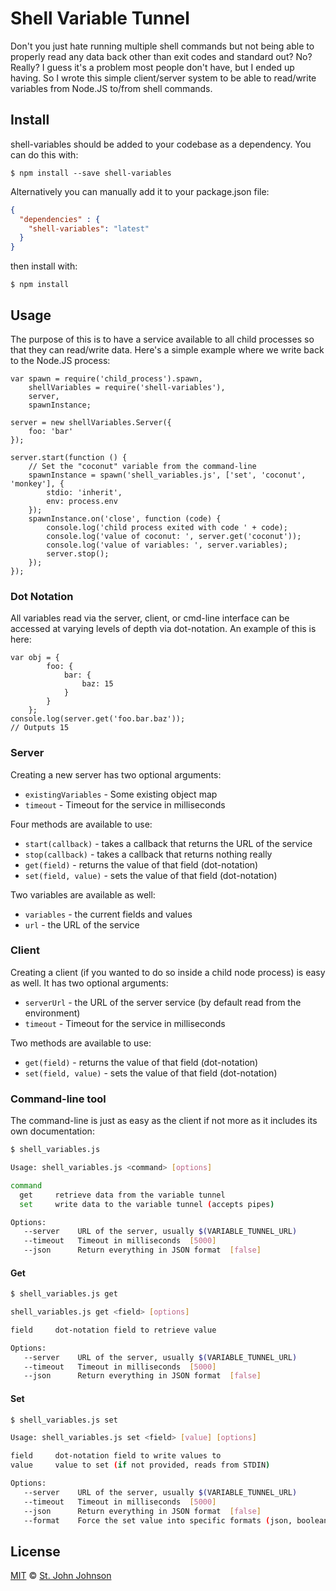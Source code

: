 # Shell Variable Tunnel

Don't you just hate running multiple shell commands but not being able to properly read any data back other than exit codes and standard out?  No?  Really?  I guess it's a problem most people don't have, but I ended up having.  So I wrote this simple client/server system to be able to read/write variables from Node.JS to/from shell commands.

## Install

shell-variables should be added to your codebase as a dependency.  You can do this with:

``` shell
$ npm install --save shell-variables
```

Alternatively you can manually add it to your package.json file:

``` json
{
  "dependencies" : {
    "shell-variables": "latest"
  }
}
```

then install with:

``` shell
$ npm install
```

## Usage

The purpose of this is to have a service available to all child processes so that they can read/write data.  Here's a simple example where we write back to the Node.JS process:

``` node
var spawn = require('child_process').spawn,
    shellVariables = require('shell-variables'),
    server,
    spawnInstance;

server = new shellVariables.Server({
    foo: 'bar'
});

server.start(function () {
    // Set the "coconut" variable from the command-line
    spawnInstance = spawn('shell_variables.js', ['set', 'coconut', 'monkey'], {
        stdio: 'inherit',
        env: process.env
    });
    spawnInstance.on('close', function (code) {
        console.log('child process exited with code ' + code);
        console.log('value of coconut: ', server.get('coconut'));
        console.log('value of variables: ', server.variables);
        server.stop();
    });
});
```

### Dot Notation

All variables read via the server, client, or cmd-line interface can be accessed at varying levels of depth via dot-notation.  An example of this is here:

``` node
var obj = {
        foo: {
            bar: {
                baz: 15
            }
        }
    };
console.log(server.get('foo.bar.baz'));
// Outputs 15
```

### Server

Creating a new server has two optional arguments:
 - `existingVariables` - Some existing object map
 - `timeout` - Timeout for the service in milliseconds

Four methods are available to use:
 - `start(callback)` - takes a callback that returns the URL of the service
 - `stop(callback)` - takes a callback that returns nothing really
 - `get(field)` - returns the value of that field (dot-notation)
 - `set(field, value)` - sets the value of that field (dot-notation)

Two variables are available as well:
 - `variables` - the current fields and values
 - `url` - the URL of the service

### Client

Creating a client (if you wanted to do so inside a child node process) is easy as well.  It has two optional arguments:
 - `serverUrl` - the URL of the server service (by default read from the environment)
 - `timeout` - Timeout for the service in milliseconds

Two methods are available to use:
 - `get(field)` - returns the value of that field (dot-notation)
 - `set(field, value)` - sets the value of that field (dot-notation)

### Command-line tool

The command-line is just as easy as the client if not more as it includes its own documentation:

``` bash
$ shell_variables.js

Usage: shell_variables.js <command> [options]

command
  get     retrieve data from the variable tunnel
  set     write data to the variable tunnel (accepts pipes)

Options:
   --server    URL of the server, usually $(VARIABLE_TUNNEL_URL)
   --timeout   Timeout in milliseconds  [5000]
   --json      Return everything in JSON format  [false]
```

#### Get

``` bash
$ shell_variables.js get

shell_variables.js get <field> [options]

field     dot-notation field to retrieve value

Options:
   --server    URL of the server, usually $(VARIABLE_TUNNEL_URL)
   --timeout   Timeout in milliseconds  [5000]
   --json      Return everything in JSON format  [false]
```
#### Set

``` bash
$ shell_variables.js set

Usage: shell_variables.js set <field> [value] [options]

field     dot-notation field to write values to
value     value to set (if not provided, reads from STDIN)

Options:
   --server    URL of the server, usually $(VARIABLE_TUNNEL_URL)
   --timeout   Timeout in milliseconds  [5000]
   --json      Return everything in JSON format  [false]
   --format    Force the set value into specific formats (json, boolean, float, integer, string)  [string]

```
## License

[MIT](http://opensource.org/licenses/MIT) © [St. John Johnson](http://stjohnjohnson.com)